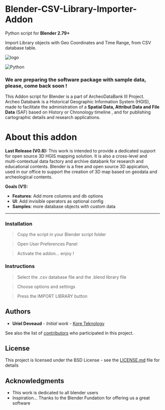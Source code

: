 # Blender-CSV-Library-Importer-Addon
Python script for <b>Blender 2.79+</b>

Import Library objects with Geo Coordinates and Time Range, from CSV database table.

![logo](https://github.com/KoreTeknology/Blender-CSV-Library-Importer-Addon/blob/master/media/header_blenderaddon3.jpg)

![Python](https://img.shields.io/badge/python-v3.5+-blue.svg)

### We are preparing the software package with sample data, please, come back soon ! ###

This Addon script for Blender is a part of ArcheoDataBank III Project.
Archeo Databank is a Historical Geographic Information System (HGIS), made to facilitate the administration of a <b>Spatial Data, Attribut Data and File Data</b> (SAF) based on History or Chronology timeline , and for publishing cartographic details and research applications.


# About this addon

**Last Release (V0.8):**
This work is intended to provide a dedicated support for open source 3D HGIS mapping solution. 
It is also a cross-level and multi-contextual data factory and archive databank for research and educational contents.
Blender is a free and open source 3D appication, used in our office to support the creation of 3D map based on geodata and archeological contents.

**Goals (V1):**
* **Features**: Add more columns and db options
* **UI**: Add invisible operators as optional config
* **Samples**: more database objects with custom data

***

### Installation ###

> Copy the script in your Blender script folder

> Open User Preferences Panel

> Activate the addon... enjoy !


### Instructions ###

> Select the .csv database file and the .blend library file

> Choose options and settings

> Press the IMPORT LIBRARY button


## Authors

* **Uriel Deveaud** - *Initial work* - [Kore Teknology](https://github.com/KoreTeknology)

See also the list of [contributors](https://github.com/your/project/contributors) who participated in this project.

## License

This project is licensed under the BSD License - see the [LICENSE.md](LICENSE.md) file for details

## Acknowledgments

* This work is dedicated to all blender users
* Inspiration... Thanks to the Blender Fundation for offering us a great software

